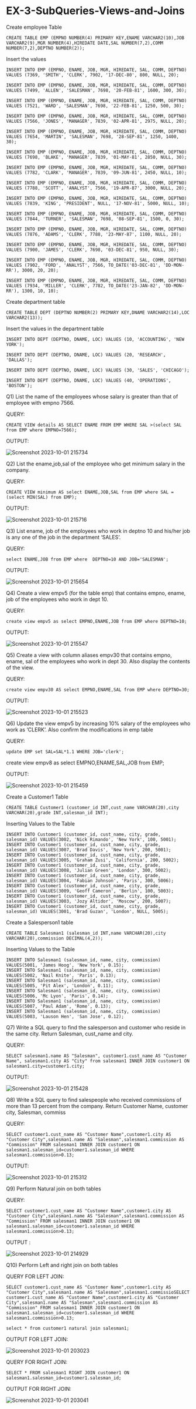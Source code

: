 # EX-3-SubQueries-Views-and-Joins

Create employee Table
```
CREATE TABLE EMP (EMPNO NUMBER(4) PRIMARY KEY,ENAME VARCHAR2(10),JOB VARCHAR2(9),MGR NUMBER(4),HIREDATE DATE,SAL NUMBER(7,2),COMM NUMBER(7,2),DEPTNO NUMBER(2));
```
Insert the values
```
INSERT INTO EMP (EMPNO, ENAME, JOB, MGR, HIREDATE, SAL, COMM, DEPTNO)
VALUES (7369, 'SMITH', 'CLERK', 7902, '17-DEC-80', 800, NULL, 20);

INSERT INTO EMP (EMPNO, ENAME, JOB, MGR, HIREDATE, SAL, COMM, DEPTNO)
VALUES (7499, 'ALLEN', 'SALESMAN', 7698, '20-FEB-81', 1600, 300, 30);

INSERT INTO EMP (EMPNO, ENAME, JOB, MGR, HIREDATE, SAL, COMM, DEPTNO)
VALUES (7521, 'WARD', 'SALESMAN', 7698, '22-FEB-81', 1250, 500, 30);

INSERT INTO EMP (EMPNO, ENAME, JOB, MGR, HIREDATE, SAL, COMM, DEPTNO)
VALUES (7566, 'JONES', 'MANAGER', 7839, '02-APR-81', 2975, NULL, 20);

INSERT INTO EMP (EMPNO, ENAME, JOB, MGR, HIREDATE, SAL, COMM, DEPTNO)
VALUES (7654, 'MARTIN', 'SALESMAN', 7698, '28-SEP-81', 1250, 1400, 30);

INSERT INTO EMP (EMPNO, ENAME, JOB, MGR, HIREDATE, SAL, COMM, DEPTNO)
VALUES (7698, 'BLAKE', 'MANAGER', 7839, '01-MAY-81', 2850, NULL, 30);

INSERT INTO EMP (EMPNO, ENAME, JOB, MGR, HIREDATE, SAL, COMM, DEPTNO)
VALUES (7782, 'CLARK', 'MANAGER', 7839, '09-JUN-81', 2450, NULL, 10);

INSERT INTO EMP (EMPNO, ENAME, JOB, MGR, HIREDATE, SAL, COMM, DEPTNO)
VALUES (7788, 'SCOTT', 'ANALYST', 7566, '19-APR-87', 3000, NULL, 20);

INSERT INTO EMP (EMPNO, ENAME, JOB, MGR, HIREDATE, SAL, COMM, DEPTNO)
VALUES (7839, 'KING', 'PRESIDENT', NULL, '17-NOV-81', 5000, NULL, 10);

INSERT INTO EMP (EMPNO, ENAME, JOB, MGR, HIREDATE, SAL, COMM, DEPTNO)
VALUES (7844, 'TURNER', 'SALESMAN', 7698, '08-SEP-81', 1500, 0, 30);

INSERT INTO EMP (EMPNO, ENAME, JOB, MGR, HIREDATE, SAL, COMM, DEPTNO)
VALUES (7876, 'ADAMS', 'CLERK', 7788, '23-MAY-87', 1100, NULL, 20);

INSERT INTO EMP (EMPNO, ENAME, JOB, MGR, HIREDATE, SAL, COMM, DEPTNO)
VALUES (7900, 'JAMES', 'CLERK', 7698, '03-DEC-81', 950, NULL, 30);

INSERT INTO EMP (EMPNO, ENAME, JOB, MGR, HIREDATE, SAL, COMM, DEPTNO)
VALUES (7902, 'FORD', 'ANALYST', 7566, TO_DATE('03-DEC-81', 'DD-MON-RR'), 3000, 20, 20);

INSERT INTO EMP (EMPNO, ENAME, JOB, MGR, HIREDATE, SAL, COMM, DEPTNO)
VALUES (7934, 'MILLER', 'CLERK', 7782, TO_DATE('23-JAN-82', 'DD-MON-RR'), 1300, 10, 10);
```
Create department table
```
CREATE TABLE DEPT (DEPTNO NUMBER(2) PRIMARY KEY,DNAME VARCHAR2(14),LOC VARCHAR2(13));
```
Insert the values in the department table
```
INSERT INTO DEPT (DEPTNO, DNAME, LOC) VALUES (10, 'ACCOUNTING', 'NEW YORK');

INSERT INTO DEPT (DEPTNO, DNAME, LOC) VALUES (20, 'RESEARCH', 'DALLAS');

INSERT INTO DEPT (DEPTNO, DNAME, LOC) VALUES (30, 'SALES', 'CHICAGO');

INSERT INTO DEPT (DEPTNO, DNAME, LOC) VALUES (40, 'OPERATIONS', 'BOSTON');
```
Q1) List the name of the employees whose salary is greater than that of employee with empno 7566.

QUERY:
```
CREATE VIEW details AS SELECT ENAME FROM EMP WHERE SAL >(select SAL from EMP where EMPNO=7566);
```
OUTPUT:

![Screenshot 2023-10-01 215734](https://github.com/NivethaKumar30/EX-3-SubQueries-Views-and-Joins/assets/119559844/a8a0d36f-7dd5-4d18-9d4a-450edc0f7d60)


Q2) List the ename,job,sal of the employee who get minimum salary in the company.

QUERY:
```
CREATE VIEW minimum AS select ENAME,JOB,SAL from EMP where SAL =(select MIN(SAL) from EMP);
```
OUTPUT:

![Screenshot 2023-10-01 215716](https://github.com/NivethaKumar30/EX-3-SubQueries-Views-and-Joins/assets/119559844/59355846-508e-4d3b-9b15-1578aa847f13)


Q3) List ename, job of the employees who work in deptno 10 and his/her job is any one of the job in the department ‘SALES’.

QUERY:
```
select ENAME,JOB from EMP where  DEPTNO=10 AND JOB='SALESMAN';
```
OUTPUT:

![Screenshot 2023-10-01 215654](https://github.com/NivethaKumar30/EX-3-SubQueries-Views-and-Joins/assets/119559844/e933a8f0-0606-41a3-ab39-06fc61d7a81e)


Q4) Create a view empv5 (for the table emp) that contains empno, ename, job of the employees who work in dept 10.

QUERY:
```
create view empv5 as select EMPNO,ENAME,JOB from EMP where DEPTNO=10;
```
OUTPUT:

![Screenshot 2023-10-01 215547](https://github.com/NivethaKumar30/EX-3-SubQueries-Views-and-Joins/assets/119559844/d50edd42-9c5e-4faf-bfc1-a805c7133ce9)


Q5) Create a view with column aliases empv30 that contains empno, ename, sal of the employees who work in dept 30. Also display the contents of the view.

QUERY:
```
create view empv30 AS select EMPNO,ENAME,SAL from EMP where DEPTNO=30;
```
OUTPUT:

![Screenshot 2023-10-01 215523](https://github.com/NivethaKumar30/EX-3-SubQueries-Views-and-Joins/assets/119559844/2b259b3e-36a9-41ac-a2b0-19a4842f020b)


Q6) Update the view empv5 by increasing 10% salary of the employees who work as ‘CLERK’. Also confirm the modifications in emp table

QUERY:

```
update EMP set SAL=SAL*1.1 WHERE JOB='clerk';
```
create view empv8 as select EMPNO,ENAME,SAL,JOB from EMP;

OUTPUT:

![Screenshot 2023-10-01 215459](https://github.com/NivethaKumar30/EX-3-SubQueries-Views-and-Joins/assets/119559844/4a9581a1-e3b0-404b-84cf-9f27d5afc141)


Create a Customer1 Table
```
CREATE TABLE Customer1 (customer_id INT,cust_name VARCHAR(20),city VARCHAR(20),grade INT,salesman_id INT);
```
Inserting Values to the Table
```
INSERT INTO Customer1 (customer_id, cust_name, city, grade, salesman_id) VALUES(3002, 'Nick Rimando', 'New York', 100, 5001);
INSERT INTO Customer1 (customer_id, cust_name, city, grade, salesman_id) VALUES(3007, 'Brad Davis', 'New York', 200, 5001);
INSERT INTO Customer1 (customer_id, cust_name, city, grade, salesman_id) VALUES(3005, 'Graham Zusi', 'California', 200, 5002);
INSERT INTO Customer1 (customer_id, cust_name, city, grade, salesman_id) VALUES(3008, 'Julian Green', 'London', 300, 5002);
INSERT INTO Customer1 (customer_id, cust_name, city, grade, salesman_id) VALUES(3004, 'Fabian Johnson', 'Paris', 300, 5006);
INSERT INTO Customer1 (customer_id, cust_name, city, grade, salesman_id) VALUES(3009, 'Geoff Cameron', 'Berlin', 100, 5003);
INSERT INTO Customer1 (customer_id, cust_name, city, grade, salesman_id) VALUES(3003, 'Jozy Altidor', 'Moscow', 200, 5007);
INSERT INTO Customer1 (customer_id, cust_name, city, grade, salesman_id) VALUES(3001, 'Brad Guzan', 'London', NULL, 5005);
```
Create a Salesperson1 table
```
CREATE TABLE Salesman1 (salesman_id INT,name VARCHAR(20),city VARCHAR(20),commission DECIMAL(4,2));
```
Inserting Values to the Table
```
INSERT INTO Salesman1 (salesman_id, name, city, commission) VALUES(5001, 'James Hoog', 'New York', 0.15);
INSERT INTO Salesman1 (salesman_id, name, city, commission) VALUES(5002, 'Nail Knite', 'Paris', 0.13);
INSERT INTO Salesman1 (salesman_id, name, city, commission) VALUES(5005, 'Pit Alex', 'London', 0.11);
INSERT INTO Salesman1 (salesman_id, name, city, commission) VALUES(5006, 'Mc Lyon', 'Paris', 0.14);
INSERT INTO Salesman1 (salesman_id, name, city, commission) VALUES(5007, 'Paul Adam', 'Rome', 0.13);
INSERT INTO Salesman1 (salesman_id, name, city, commission) VALUES(5003, 'Lauson Hen', 'San Jose', 0.12);
```
Q7) Write a SQL query to find the salesperson and customer who reside in the same city. Return Salesman, cust_name and city.

QUERY:
```
SELECT salesman1.name AS "Salesman", customer1.cust_name AS "Customer Name", salesman1.city AS "City" from salesman1 INNER JOIN customer1 ON salesman1.city=customer1.city;
```
OUTPUT:

![Screenshot 2023-10-01 215428](https://github.com/NivethaKumar30/EX-3-SubQueries-Views-and-Joins/assets/119559844/a545ef6c-4cad-4043-af6a-3dea5d9bacd5)


Q8) Write a SQL query to find salespeople who received commissions of more than 13 percent from the company. Return Customer Name, customer city, Salesman, commiss

QUERY:
```
SELECT customer1.cust_name AS "Customer Name",customer1.city AS "Customer City",salesman1.name AS "Salesman",salesman1.commission AS "Commission" FROM salesman1 INNER JOIN customer1 ON salesman1.salesman_id=customer1.salesman_id WHERE salesman1.commission>0.13;
```
OUTPUT:

![Screenshot 2023-10-01 215312](https://github.com/NivethaKumar30/EX-3-SubQueries-Views-and-Joins/assets/119559844/3803047c-5059-43db-a370-2e3dd624d212)


Q9) Perform Natural join on both tables

QUERY:

```
SELECT customer1.cust_name AS "Customer Name",customer1.city AS "Customer City",salesman1.name AS "Salesman",salesman1.commission AS "Commission" FROM salesman1 INNER JOIN customer1 ON salesman1.salesman_id=customer1.salesman_id WHERE salesman1.commission>0.13;
```
OUTPUT : 

![Screenshot 2023-10-01 214929](https://github.com/NivethaKumar30/EX-3-SubQueries-Views-and-Joins/assets/119559844/e29538f0-e2ad-4fd6-8035-496f745e9132)

Q10) Perform Left and right join on both tables

QUERY FOR LEFT JOIN:
```
SELECT customer1.cust_name AS "Customer Name",customer1.city AS "Customer City",salesman1.name AS "Salesman",salesman1.commissioSELECT customer1.cust_name AS "Customer Name",customer1.city AS "Customer City",salesman1.name AS "Salesman",salesman1.commission AS "Commission" FROM salesman1 INNER JOIN customer1 ON salesman1.salesman_id=customer1.salesman_id WHERE salesman1.commission>0.13;
```
```
select * from customer1 natural join salesman1;
```
OUTPUT FOR LEFT JOIN:

![Screenshot 2023-10-01 203023](https://github.com/NivethaKumar30/EX-3-SubQueries-Views-and-Joins/assets/119559844/91fa63d1-a033-4163-aed9-033b05967fa7)


QUERY FOR RIGHT JOIN:
```
SELECT * FROM salesman1 RIGHT JOIN customer1 ON salesman1.salesman_id=customer1.salesman_id;
```
OUTPUT FOR RIGHT JOIN:

![Screenshot 2023-10-01 203041](https://github.com/NivethaKumar30/EX-3-SubQueries-Views-and-Joins/assets/119559844/e93688d5-5393-463d-9737-3ec2b043f084)













